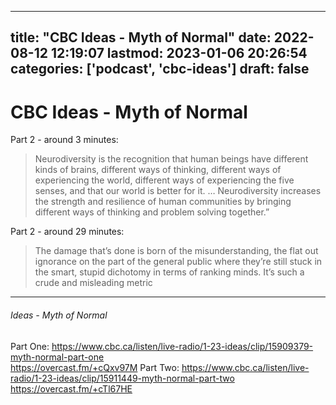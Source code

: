 
---
title: "CBC Ideas - Myth of Normal"
date: 2022-08-12 12:19:07
lastmod: 2023-01-06 20:26:54
categories: ['podcast', 'cbc-ideas']
draft: false
---


# CBC Ideas - Myth of Normal
Part 2 - around 3 minutes:

> Neurodiversity is the recognition that human beings have different kinds of brains, different ways of thinking, different ways of experiencing the world, different ways of experiencing the five senses,  and that our world is better for it. … Neurodiversity increases the strength and resilience of human communities by bringing different ways of thinking and problem solving together.”

Part 2 - around 29 minutes: 

> The damage that’s done is born of the misunderstanding, the flat out ignorance on the part of the general public where they’re still stuck in the smart, stupid dichotomy in terms of ranking minds. It’s such a crude and misleading metric

---
###### Ideas - Myth of Normal

Part One:
	https://www.cbc.ca/listen/live-radio/1-23-ideas/clip/15909379-myth-normal-part-one  
	https://overcast.fm/+cQxv97M
Part Two:
	https://www.cbc.ca/listen/live-radio/1-23-ideas/clip/15911449-myth-normal-part-two  
	https://overcast.fm/+cTl67HE

<!-- #public #podcast #cbc-ideas -->

<!-- {BearID:94066AA5-38B8-40FA-B7CB-933A37B8E433-32977-000006C1D4EEC973} -->
